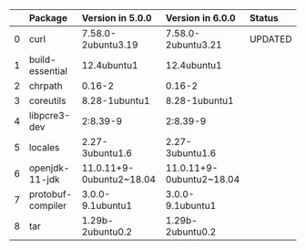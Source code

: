 <!-- markdown-link-check-disable -->

|    | Package           | Version in 5.0.0         | Version in 6.0.0         | Status   |
|---:|:------------------|:-------------------------|:-------------------------|:---------|
|  0 | curl              | 7.58.0-2ubuntu3.19       | 7.58.0-2ubuntu3.21       | UPDATED  |
|  1 | build-essential   | 12.4ubuntu1              | 12.4ubuntu1              |          |
|  2 | chrpath           | 0.16-2                   | 0.16-2                   |          |
|  3 | coreutils         | 8.28-1ubuntu1            | 8.28-1ubuntu1            |          |
|  4 | libpcre3-dev      | 2:8.39-9                 | 2:8.39-9                 |          |
|  5 | locales           | 2.27-3ubuntu1.6          | 2.27-3ubuntu1.6          |          |
|  6 | openjdk-11-jdk    | 11.0.11+9-0ubuntu2~18.04 | 11.0.11+9-0ubuntu2~18.04 |          |
|  7 | protobuf-compiler | 3.0.0-9.1ubuntu1         | 3.0.0-9.1ubuntu1         |          |
|  8 | tar               | 1.29b-2ubuntu0.2         | 1.29b-2ubuntu0.2         |          |